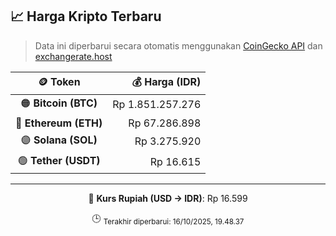 

<!-- HARGA_KRIPTO -->
## 📈 Harga Kripto Terbaru

> Data ini diperbarui secara otomatis menggunakan [CoinGecko API](https://www.coingecko.com/) dan [exchangerate.host](https://exchangerate.host/)

<div align="center">

| 🪙 Token | 💰 Harga (IDR) |
|:------:|---------------:|
| 🟠 **Bitcoin (BTC)**   | Rp 1.851.257.276 |
| 🔵 **Ethereum (ETH)**  | Rp 67.286.898 |
| 🟣 **Solana (SOL)**    | Rp 3.275.920 |
| 🟢 **Tether (USDT)**   | Rp 16.615 |

---

💱 **Kurs Rupiah (USD → IDR)**: Rp 16.599

🕒 <sub>Terakhir diperbarui: 16/10/2025, 19.48.37</sub>

</div>
<!-- /HARGA_KRIPTO -->